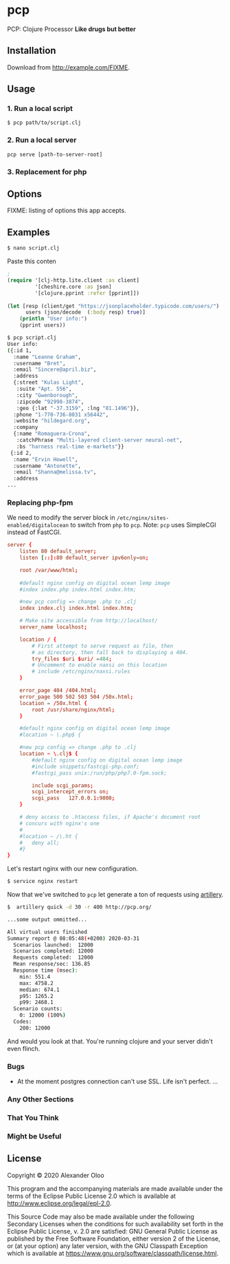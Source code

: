 # pcp
PCP: Clojure Processor
__Like drugs but better__


## Installation

Download from http://example.com/FIXME.

## Usage

### 1. Run a local script
```
$ pcp path/to/script.clj
```

### 2. Run a local server
```
pcp serve [path-to-server-root]
```

### 3. Replacement for php



## Options

FIXME: listing of options this app accepts.

## Examples

```bash
$ nano script.clj
```
Paste this conten
```clojure
; 
(require '[clj-http.lite.client :as client]
         '[cheshire.core :as json]
         '[clojure.pprint :refer [pprint]])
         
(let [resp (client/get "https://jsonplaceholder.typicode.com/users/")
      users (json/decode  (:body resp) true)]
    (println "User info:")
    (pprint users))
```    

```bash
$ pcp script.clj
User info:
({:id 1,
  :name "Leanne Graham",
  :username "Bret",
  :email "Sincere@april.biz",
  :address
  {:street "Kulas Light",
   :suite "Apt. 556",
   :city "Gwenborough",
   :zipcode "92998-3874",
   :geo {:lat "-37.3159", :lng "81.1496"}},
  :phone "1-770-736-8031 x56442",
  :website "hildegard.org",
  :company
  {:name "Romaguera-Crona",
   :catchPhrase "Multi-layered client-server neural-net",
   :bs "harness real-time e-markets"}}
 {:id 2,
  :name "Ervin Howell",
  :username "Antonette",
  :email "Shanna@melissa.tv",
  :address
...
```


### Replacing php-fpm
We need to modify the server block in `/etc/nginx/sites-enabled/digitalocean` to switch from `php` to `pcp`.
Note: `pcp` uses SimpleCGI instead of FastCGI.

```conf
server {
	listen 80 default_server;
	listen [::]:80 default_server ipv6only=on;

	root /var/www/html;
	
    #default nginx config on digital ocean lemp image
    #index index.php index.html index.htm;

    #new pcp config => change .php to .clj
    index index.clj index.html index.htm;

	# Make site accessible from http://localhost/
	server_name localhost;

	location / {
		# First attempt to serve request as file, then
		# as directory, then fall back to displaying a 404.
		try_files $uri $uri/ =404;
		# Uncomment to enable naxsi on this location
		# include /etc/nginx/naxsi.rules
	}

	error_page 404 /404.html;
	error_page 500 502 503 504 /50x.html;
	location = /50x.html {
		root /usr/share/nginx/html;
	}

    #default nginx config on digital ocean lemp image
	#location ~ \.php$ {

    #new pcp config => change .php to .clj
	location ~ \.clj$ {
        #default nginx config on digital ocean lemp image
        #include snippets/fastcgi-php.conf;
        #fastcgi_pass unix:/run/php/php7.0-fpm.sock;

        include scgi_params;
        scgi_intercept_errors on;
        scgi_pass   127.0.0.1:9000;
	}

	# deny access to .htaccess files, if Apache's document root
	# concurs with nginx's one
	#
	#location ~ /\.ht {
	#	deny all;
	#}
}
```

Let's restart nginx with our new configuration. 
```bash
$ service nginx restart
```

Now that we've switched to `pcp` let generate a ton of requests using [artillery](https://artillery.io/).

```bash
$  artillery quick -d 30 -r 400 http://pcp.org/

...some output ommitted...

All virtual users finished
Summary report @ 08:05:48(+0200) 2020-03-31
  Scenarios launched:  12000
  Scenarios completed: 12000
  Requests completed:  12000
  Mean response/sec: 136.85
  Response time (msec):
    min: 551.4
    max: 4758.2
    median: 674.1
    p95: 1265.2
    p99: 2468.1
  Scenario counts:
    0: 12000 (100%)
  Codes:
    200: 12000
```

And would you look at that. You're running clojure and your server didn't even flinch. 

### Bugs
- At the moment postgres connection can't use SSL. Life isn't perfect. 
...

### Any Other Sections
### That You Think
### Might be Useful

## License

Copyright © 2020 Alexander Oloo

This program and the accompanying materials are made available under the
terms of the Eclipse Public License 2.0 which is available at
http://www.eclipse.org/legal/epl-2.0.

This Source Code may also be made available under the following Secondary
Licenses when the conditions for such availability set forth in the Eclipse
Public License, v. 2.0 are satisfied: GNU General Public License as published by
the Free Software Foundation, either version 2 of the License, or (at your
option) any later version, with the GNU Classpath Exception which is available
at https://www.gnu.org/software/classpath/license.html.
